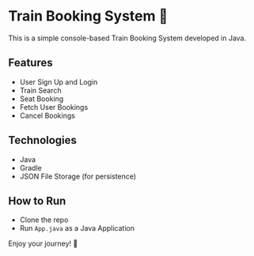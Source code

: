 # Train Booking System 🚂

This is a simple console-based Train Booking System developed in Java.

## Features
- User Sign Up and Login
- Train Search
- Seat Booking
- Fetch User Bookings
- Cancel Bookings

## Technologies
- Java
- Gradle
- JSON File Storage (for persistence)

## How to Run
- Clone the repo
- Run `App.java` as a Java Application

Enjoy your journey! 🚀
